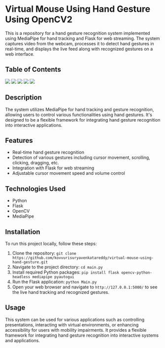 <!DOCTYPE html>
<html lang="en">
<head>
<meta charset="UTF-8">
<meta name="viewport" content="width=device-width, initial-scale=1.0">
</head>
<body>

<h1>Virtual Mouse Using Hand Gesture Using OpenCV2</h1>

<p>This is a repository for a hand gesture recognition system implemented using MediaPipe for hand tracking and Flask for web streaming. The system captures video from the webcam, processes it to detect hand gestures in real-time, and displays the live feed along with recognized gestures on a web interface.</p>

<h2>Table of Contents</h2>

<a href="#description" style="font-size: small;"><img src="https://placehold.it/150x50/ffbe0b/fff?text=Description"></a>
<a href="#features" style="font-size: small;"><img src="https://placehold.it/150x50/fb5607/fff?text=Features"></a>
<a href="#technologies-used" style="font-size: small;"><img src="https://placehold.it/150x50/ff006e/000?text=Technologies_Used"></a>
<a href="#installation" style="font-size: small;"><img src="https://placehold.it/150x50/8338ec/fff?text=Installation"></a>
<a href="#usage" style="font-size: small;"><img src="https://placehold.it/150x50/3a86ff/fff?text=Usage"></a>


<h2 id="description">Description</h2>

<p>The system utilizes MediaPipe for hand tracking and gesture recognition, allowing users to control various functionalities using hand gestures. It's designed to be a flexible framework for integrating hand gesture recognition into interactive applications.</p>

<h2 id="features">Features</h2>

<ul>
  <li>Real-time hand gesture recognition</li>
  <li>Detection of various gestures including cursor movement, scrolling, clicking, dragging, etc.</li>
  <li>Integration with Flask for web streaming</li>
  <li>Adjustable cursor movement speed and volume control</li>
</ul>

<h2 id="technologies-used">Technologies Used</h2>

<ul>
  <li>Python</li>
  <li>Flask</li>
  <li>OpenCV</li>
  <li>MediaPipe</li>
</ul>

<h2 id="installation">Installation</h2>

<p>To run this project locally, follow these steps:</p>

<ol>
  <li>Clone the repository: <code>git clone https://github.com/kovvurisuryavenkatareddy/virtual-mouse-using-hand-gesture.git</code></li>
  <li>Navigate to the project directory: <code>cd main.py</code></li>
  <li>Install required Python packages: <code>pip install flask opencv-python-headless mediapipe pyautogui</code></li>
  <li>Run the Flask application: <code>python Main.py</code></li>
  <li>Open your web browser and navigate to <code>http://127.0.0.1:5000/</code> to see the live hand tracking and recognized gestures.</li>
</ol>

<h2 id="usage">Usage</h2>

<p>This system can be used for various applications such as controlling presentations, interacting with virtual environments, or enhancing accessibility for users with mobility impairments. It provides a flexible framework for integrating hand gesture recognition into interactive systems and applications.</p>

</body>
</html>
